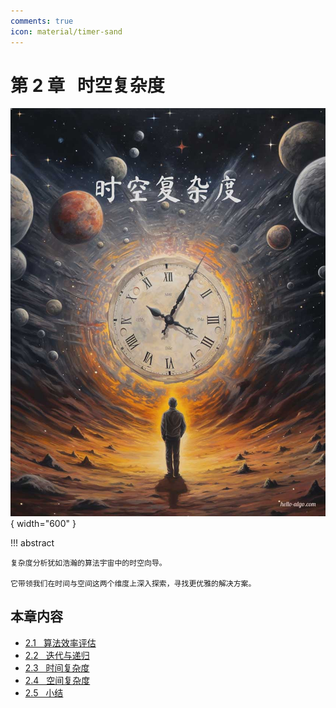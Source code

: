 ```yaml
---
comments: true
icon: material/timer-sand
---
```


# 第 2 章 &nbsp; 时空复杂度

<div class="center-table" markdown>

![时空复杂度](../assets/covers/chapter_complexity_analysis.jpg){ width="600" }

</div>

!!! abstract

    复杂度分析犹如浩瀚的算法宇宙中的时空向导。
    
    它带领我们在时间与空间这两个维度上深入探索，寻找更优雅的解决方案。

## 本章内容

- [2.1 &nbsp; 算法效率评估](https://www.hello-algo.com/chapter_computational_complexity/performance_evaluation/)
- [2.2 &nbsp; 迭代与递归](https://www.hello-algo.com/chapter_computational_complexity/iteration_and_recursion/)
- [2.3 &nbsp; 时间复杂度](https://www.hello-algo.com/chapter_computational_complexity/time_complexity/)
- [2.4 &nbsp; 空间复杂度](https://www.hello-algo.com/chapter_computational_complexity/space_complexity/)
- [2.5 &nbsp; 小结](https://www.hello-algo.com/chapter_computational_complexity/summary/)
